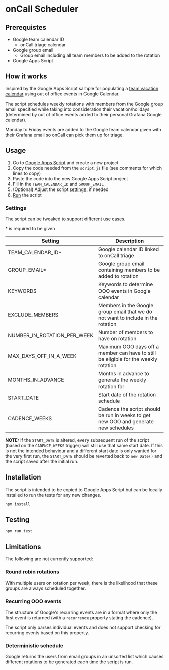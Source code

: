 # onCall Scheduler

## Prerequistes

* Google team calendar ID
    * onCall triage calendar
* Google group email
    * Group email including all team members to be added to the rotation
* Google Apps Script

## How it works

Inspired by the Google Apps Script sample for populating a [team vacation calendar](https://developers.google.com/apps-script/samples/automations/vacation-calendar) using out of office events in Google Calendar.

The script schedules weekly rotations with members from the Google group email specified while taking into consideration their vacation/holidays (determined by out of office events added to their personal Grafana Google calendar).

Monday to Friday events are added to the Google team calendar given with their Grafana email so onCall can pick them up for triage.

## Usage

1. Go to [Google Apps Script](https://script.google.com/home) and create a new project
1. Copy the code needed from the `script.js` file (see comments for which lines to copy)
1. Paste the code into the new Google Apps Script project
1. Fill in the `TEAM_CALENDAR_ID` and `GROUP_EMAIL`
1. (Optional) Adjust the script [settings](#settings), if needed
1. [Run](https://developers.google.com/apps-script/samples/automations/vacation-calendar#step_3_populate_the_calendar) the script

### Settings

The script can be tweaked to support different use cases.

\* is required to be given

| Setting                      | Description                                                                            |
| ---------------------------- | --------------------------------------------------------------------------------       |
| TEAM_CALENDAR_ID*            | Google calendar ID linked to onCall triage                                             |
| GROUP_EMAIL*                 | Google group email containing members to be added to rotation                          |
| KEYWORDS                     | Keywords to determine OOO events in Google calendar                                    |
| EXCLUDE_MEMBERS              | Members in the Google group email that we do not want to include in the rotation       |
| NUMBER_IN_ROTATION_PER_WEEK  | Number of members to have on rotation                                                  |
| MAX_DAYS_OFF_IN_A_WEEK       | Maximum OOO days off a member can have to still be eligible for the weekly rotation    |
| MONTHS_IN_ADVANCE            | Months in advance to generate the weekly rotation for                                  |
| START_DATE                   | Start date of the rotation schedule                                                    |
| CADENCE_WEEKS                | Cadence the script should be run in weeks to get new OOO and generate new schedules    |

**NOTE:** If the `START_DATE` is altered, every subsequent run of the script (based on the `CADENCE_WEEKS` trigger) will still use that same start date. If this is not the intended behaviour and a different start date is only wanted for the very first run, the `START_DATE` should be reverted back to `new Date()` and the script saved after the initial run.

## Installation
The script is intended to be copied to Google Apps Script but can be locally installed to run the tests for any new changes.

```bash
npm install
```

## Testing

```bash
npm run test
```

## Limitations
The following are not currently supported:

### Round robin rotations

With multiple users on rotation per week, there is the likelihood that these groups are always scheduled together.

### Recurring OOO events

The structure of Google's recurring events are in a format where only the first event is returned (with a `recurrence` property stating the cadence).

The script only parses individual events and does not support checking for recurring events based on this property.

### Deterministic schedule

Google returns the users from email groups in an unsorted list which causes different rotations to be generated each time the script is run.
